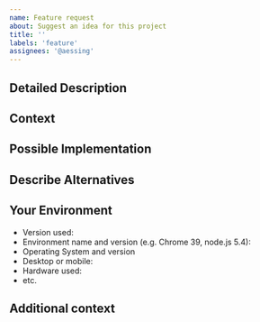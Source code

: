 ```yaml
---
name: Feature request
about: Suggest an idea for this project
title: ''
labels: 'feature'
assignees: '@aessing'
---
```


<!-- Please provide a general summary of the issue in the Title above -->

## Detailed Description
<!-- Please provide a detailed description of the change or addition you are proposing -->

## Context
<!-- Why is this change important to you? How would you use it? How can it benefit other users? -->

## Possible Implementation
<!-- Not obligatory, but please suggest an idea for implementing addition or change -->

## Describe Alternatives
<!-- Please provide a clear and concise description of any alternative solutions or features you've considered. -->

## Your Environment
<!-- Please include as many relevant details about the environment you experienced the bug in -->
- Version used:
- Environment name and version (e.g. Chrome 39, node.js 5.4):
- Operating System and version
- Desktop or mobile:
- Hardware used:
- etc.

## Additional context
<!-- Please add any other context or screenshots about the feature request here. -->

